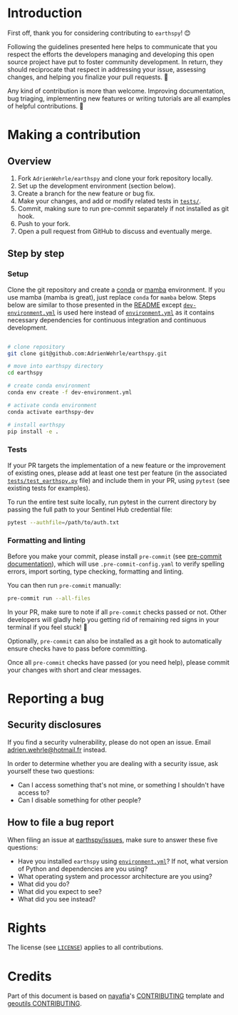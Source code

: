 # Introduction

First off, thank you for considering contributing to `earthspy`! 😊

Following the guidelines presented here helps to communicate that you
respect the efforts the developers managing and developing this open
source project have put to foster community development. In return,
they should reciprocate that respect in addressing your issue,
assessing changes, and helping you finalize your pull requests. 🌻

Any kind of contribution is more than welcome. Improving
documentation, bug triaging, implementing new features or writing
tutorials are all examples of helpful contributions. 🚀

# Making a contribution

## Overview

 1. Fork `AdrienWehrle/earthspy` and clone your fork repository locally.
 2. Set up the development environment (section below).
 3. Create a branch for the new feature or bug fix.
 4. Make your changes, and add or modify related tests in
    [`tests/`](https://github.com/AdrienWehrle/earthspy/tree/main/tests).
 5. Commit, making sure to run pre-commit separately if not installed as git hook.
 6. Push to your fork.
 7. Open a pull request from GitHub to discuss and eventually merge.


## Step by step

### Setup

Clone the git repository and create a
[conda](https://docs.conda.io/projects/conda/en/latest/index.html) or
[mamba](https://mamba.readthedocs.io/en/latest/index.html)
environment. If you use mamba (mamba is great), just replace `conda`
for `mamba` below. Steps below are similar to those presented in the
[README](https://github.com/AdrienWehrle/earthspy/tree/main) except
[`dev-environment.yml`](https://github.com/AdrienWehrle/earthspy/blob/main/dev-environment.yml)
is used here instead of
[`environment.yml`](https://github.com/AdrienWehrle/earthspy/blob/main/dev-environment.yml)
as it contains necessary dependencies for continuous integration and
continuous development.

```bash

# clone repository
git clone git@github.com:AdrienWehrle/earthspy.git

# move into earthspy directory
cd earthspy

# create conda environment
conda env create -f dev-environment.yml

# activate conda environment
conda activate earthspy-dev

# install earthspy
pip install -e .
```

### Tests

If your PR targets the implementation of a new feature or the
improvement of existing ones, please add at least one test per feature
(in the associated
[`tests/test_earthspy.py`](https://github.com/AdrienWehrle/earthspy/blob/main/tests/test_earthspy.py)
file) and include them in your PR, using `pytest` (see existing tests
for examples).

To run the entire test suite locally, run pytest in the current
directory by passing the full path to your Sentinel Hub credential
file:

```bash
pytest --authfile=/path/to/auth.txt
```


### Formatting and linting

Before you make your commit, please install `pre-commit` (see
[pre-commit documentation](https://pre-commit.com/)), which will use
`.pre-commit-config.yaml` to verify spelling errors, import sorting,
type checking, formatting and linting.

You can then run `pre-commit` manually:

```bash
pre-commit run --all-files
```

In your PR, make sure to note if all `pre-commit` checks passed or
not. Other developers will gladly help you getting rid of remaining
red signs in your terminal if you feel stuck! 🌿

Optionally, `pre-commit` can also be installed as a git hook to
automatically ensure checks have to pass before committing.

Once all `pre-commit` checks have passed (or you need help),
please commit your changes with short and clear messages.


# Reporting a bug

## Security disclosures

If you find a security vulnerability, please do not open an
issue. Email adrien.wehrle@hotmail.fr instead.

In order to determine whether you are dealing with a security issue,
ask yourself these two questions:

- Can I access something that's not mine, or something I shouldn't
  have access to?
- Can I disable something for other people?

## How to file a bug report

When filing an issue at
[earthspy/issues](https://github.com/AdrienWehrle/earthspy/issues),
make sure to answer these five questions:

- Have you installed `earthspy` using
  [`environment.yml`](https://github.com/AdrienWehrle/earthspy/blob/main/LICENSE)?
  If not, what version of Python and dependencies are you using?
- What operating system and processor architecture are you using?
- What did you do?
- What did you expect to see?
- What did you see instead?


# Rights

The license (see
[`LICENSE`](https://github.com/AdrienWehrle/earthspy/blob/main/LICENSE))
applies to all contributions.

# Credits

Part of this document is based on [nayafia](https://github.com/nayafia)'s [CONTRIBUTING](https://github.com/nayafia) template and [geoutils CONTRIBUTING](https://github.com/GlacioHack/geoutils/blob/main/CONTRIBUTING.md).
